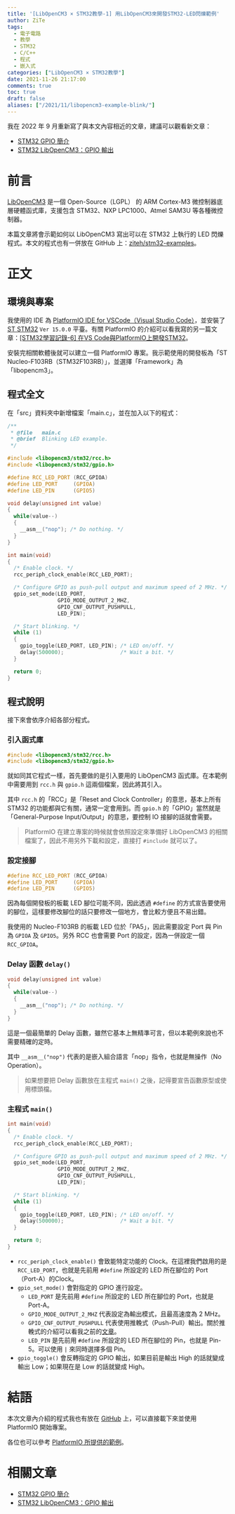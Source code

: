 ```yaml
---
title: '[LibOpenCM3 × STM32教學-1] 用LibOpenCM3來開發STM32-LED閃爍範例'
author: ZiTe
tags:
  - 電子電路
  - 教學
  - STM32
  - C/C++
  - 程式
  - 嵌入式
categories: ["LibOpenCM3 × STM32教學"]
date: 2021-11-26 21:17:00
comments: true
toc: true
draft: false
aliases: ["/2021/11/libopencm3-example-blink/"]
---
```


我在 2022 年 9 月重新寫了與本文內容相近的文章，建議可以觀看新文章：
- [STM32 GPIO 簡介](https://ziteh.github.io/posts/libopencm3-stm32-3/)
- [STM32 LibOpenCM3：GPIO 輸出](https://ziteh.github.io/posts/libopencm3-stm32-4/)

# 前言

[LibOpenCM3](https://libopencm3.org/) 是一個 Open-Source（LGPL） 的 ARM Cortex-M3 微控制器底層硬體函式庫，支援包含 STM32、NXP LPC1000、Atmel SAM3U 等各種微控制器。

本篇文章將會示範如何以 LibOpenCM3 寫出可以在 STM32 上執行的 LED 閃爍程式。本文的程式也有一併放在 GitHub 上：[ziteh/stm32-examples](https://github.com/ziteh/stm32-examples)。

<!--more-->

# 正文

## 環境與專案

我使用的 IDE 為 [PlatformIO IDE for VSCode（Visual Studio Code）](https://marketplace.visualstudio.com/items?itemName=platformio.platformio-ide)，並安裝了 [ST STM32](https://platformio.org/platforms/ststm32) `Ver 15.0.0` 平臺。有關 PlatformIO 的介紹可以看我寫的另一篇文章：[\[STM32學習記錄-6\] 在VS Code與PlatformIO上開發STM32](https://ziteh.github.io/2021/11/learningstm32-platformio/)。

安裝完相關軟體後就可以建立一個 PlatformIO 專案。我示範使用的開發板為「ST Nucleo-F103RB（STM32F103RB）」，並選擇「Framework」為「libopencm3」。

## 程式全文

在「src」資料夾中新增檔案「main.c」，並在加入以下的程式：
```c
/**
 * @file   main.c
 * @brief  Blinking LED example.
 */

#include <libopencm3/stm32/rcc.h>
#include <libopencm3/stm32/gpio.h>

#define RCC_LED_PORT (RCC_GPIOA)
#define LED_PORT     (GPIOA)
#define LED_PIN      (GPIO5)

void delay(unsigned int value)
{
  while(value--)
  {
    __asm__("nop"); /* Do nothing. */
  }
}

int main(void)
{
  /* Enable clock. */
  rcc_periph_clock_enable(RCC_LED_PORT);

  /* Configure GPIO as push-pull output and maximum speed of 2 MHz. */
  gpio_set_mode(LED_PORT,
                GPIO_MODE_OUTPUT_2_MHZ,
                GPIO_CNF_OUTPUT_PUSHPULL,
                LED_PIN);

  /* Start blinking. */
  while (1)
  {
    gpio_toggle(LED_PORT, LED_PIN); /* LED on/off. */
    delay(500000);                  /* Wait a bit. */
  }

  return 0;
}
```

## 程式說明

接下來會依序介紹各部分程式。

### 引入函式庫

```c
#include <libopencm3/stm32/rcc.h>
#include <libopencm3/stm32/gpio.h>
```

就如同其它程式一樣，首先要做的是引入要用的 LibOpenCM3 函式庫。在本範例中需要用到 `rcc.h` 與 `gpio.h` 這兩個檔案，因此將其引入。

其中 `rcc.h` 的「RCC」是「Reset and Clock Controller」的意思，基本上所有 STM32 的功能都與它有關，通常一定會用到。而 `gpio.h` 的「GPIO」當然就是「General-Purpose Input/Output」的意思，要控制 IO 接腳的話就會需要。

> PlatformIO 在建立專案的時候就會依照設定來準備好 LibOpenCM3 的相關檔案了，因此不用另外下載和設定，直接打 `#include` 就可以了。

### 設定接腳

```c
#define RCC_LED_PORT (RCC_GPIOA)
#define LED_PORT     (GPIOA)
#define LED_PIN      (GPIO5)
```

因為每個開發板的板載 LED 腳位可能不同，因此透過 `#define` 的方式宣告要使用的腳位，這樣要修改腳位的話只要修改一個地方，會比較方便且不易出錯。

我使用的 Nucleo-F103RB 的板載 LED 位於「PA5」，因此需要設定 Port 與 Pin 為 `GPIOA` 及 `GPIO5`。另外 RCC 也會需要 Port 的設定，因為一併設定一個 `RCC_GPIOA`。

### Delay 函數 `delay()`

```c
void delay(unsigned int value)
{
  while(value--)
  {
    __asm__("nop"); /* Do nothing. */
  }
}
```

這是一個最簡單的 Delay 函數，雖然它基本上無精準可言，但以本範例來說也不需要精確的定時。

其中 `__asm__("nop")` 代表的是嵌入組合語言「nop」指令，也就是無操作（No Operation）。

> 如果想要把 Delay 函數放在主程式 `main()` 之後，記得要宣告函數原型或使用標頭檔。

### 主程式 `main()`
```c
int main(void)
{
  /* Enable clock. */
  rcc_periph_clock_enable(RCC_LED_PORT);

  /* Configure GPIO as push-pull output and maximum speed of 2 MHz. */
  gpio_set_mode(LED_PORT,
                GPIO_MODE_OUTPUT_2_MHZ,
                GPIO_CNF_OUTPUT_PUSHPULL,
                LED_PIN);

  /* Start blinking. */
  while (1)
  {
    gpio_toggle(LED_PORT, LED_PIN); /* LED on/off. */
    delay(500000);                  /* Wait a bit. */
  }

  return 0;
}
```

- `rcc_periph_clock_enable()` 會致能特定功能的 Clock。在這裡我們啟用的是 `RCC_LED_PORT`，也就是先前用 `#define` 所設定的 LED 所在腳位的 Port（Port-A）的Clock。
- `gpio_set_mode()` 會對指定的 GPIO 進行設定。
  - `LED_PORT` 是先前用 `#define` 所設定的 LED 所在腳位的 Port，也就是 Port-A。
  - `GPIO_MODE_OUTPUT_2_MHZ` 代表設定為輸出模式，且最高速度為 2 MHz。
  - `GPIO_CNF_OUTPUT_PUSHPULL` 代表使用推輓式（Push-Pull）輸出。關於推輓式的介紹可以看我之前的[文章](https://ziteh.github.io/2018/08/learningstm32-02/#%E2%80%BB%E6%8E%A8%E6%8C%BD%E5%92%8C%E6%B1%B2%E6%A5%B5%E9%96%8B%E8%B7%AF)。
  - `LED_PIN` 是先前用 `#define` 所設定的 LED 所在腳位的 Pin，也就是 Pin-5。可以使用 `|` 來同時選擇多個 Pin。
- `gpio_toggle()` 會反轉指定的 GPIO 輸出，如果目前是輸出 High 的話就變成輸出 Low；如果現在是 Low 的話就變成 High。

# 結語

本次文章內介紹的程式我也有放在 [GitHub](https://github.com/ziteh/stm32-examples) 上，可以直接載下來並使用 PlatformIO 開始專案。

各位也可以參考 [PlatformIO 所提供的範例](https://github.com/platformio/platform-ststm32/blob/develop/examples/libopencm3-blink/src/main.c)。

# 相關文章

- [STM32 GPIO 簡介](https://ziteh.github.io/posts/libopencm3-stm32-3/)
- [STM32 LibOpenCM3：GPIO 輸出](https://ziteh.github.io/posts/libopencm3-stm32-4/)
